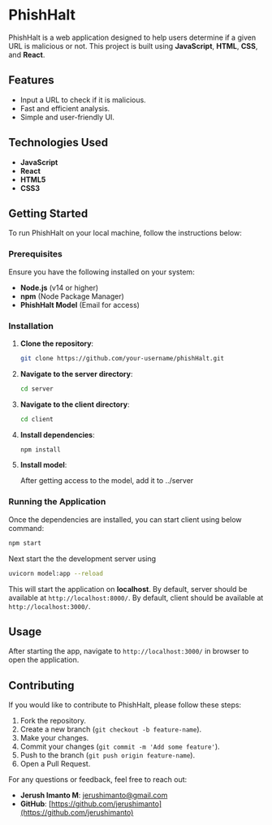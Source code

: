 # PhishHalt

PhishHalt is a web application designed to help users determine if a given URL is malicious or not. This project is built using **JavaScript**, **HTML**, **CSS**, and **React**.

## Features
- Input a URL to check if it is malicious.
- Fast and efficient analysis.
- Simple and user-friendly UI.

## Technologies Used
- **JavaScript**
- **React**
- **HTML5**
- **CSS3**

## Getting Started

To run PhishHalt on your local machine, follow the instructions below:

### Prerequisites

Ensure you have the following installed on your system:
- **Node.js** (v14 or higher)
- **npm** (Node Package Manager)
- **PhishHalt Model** (Email for access)

### Installation

1. **Clone the repository**:

   ```bash
   git clone https://github.com/your-username/phishHalt.git
   ```

2. **Navigate to the server directory**:

   ```bash
   cd server
   ```

3. **Navigate to the client directory**:

   ```bash
   cd client
   ```

4. **Install dependencies**:

   ```bash
   npm install
   ```

5. **Install model**:

   After getting access to the model, add it to ../server

### Running the Application

Once the dependencies are installed, you can start client using below command:

   ```bash
   npm start
   ```
Next start the the development server using 
   ```bash
   uvicorn model:app --reload
   ```

This will start the application on **localhost**.
By default, server should be available at `http://localhost:8000/`. 
By default, client should be available at `http://localhost:3000/`.

## Usage

After starting the app, navigate to `http://localhost:3000/` in browser to open the application.

## Contributing

If you would like to contribute to PhishHalt, please follow these steps:

1. Fork the repository.
2. Create a new branch (`git checkout -b feature-name`).
3. Make your changes.
4. Commit your changes (`git commit -m 'Add some feature'`).
5. Push to the branch (`git push origin feature-name`).
6. Open a Pull Request.

For any questions or feedback, feel free to reach out:

- **Jerush Imanto M**: [jerushimanto@gmail.com](mailto:jerushimanto@gmail.com)
- **GitHub**: [https://github.com/jerushimanto](https://github.com/jerushimanto)